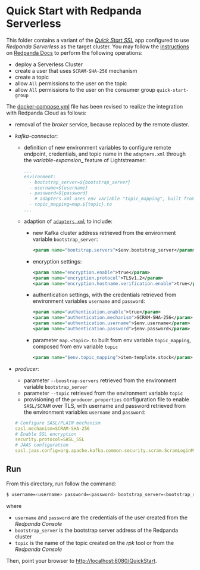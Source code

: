 # Quick Start with Redpanda Serverless

This folder contains a variant of the [_Quick Start SSL_](../quickstart-ssl/README.md#quick-start-ssl) app configured to use _Redpanda Serverless_ as the target cluster. You may follow the [instructions](https://docs.redpanda.com/current/deploy/deployment-option/cloud/serverless/) on [Redpanda Docs](https://docs.redpanda.com/current/home/) to perform the following operations:

- deploy a Serverless Cluster
- create a user that uses `SCRAM-SHA-256` mechanism
- create a topic
- allow `All` permissions to the user on the topic
- allow `All` permissions to the user on the consumer group `quick-start-group`

The [docker-compose.yml](docker-compose.yml) file has been revised to realize the integration with Redpanda Cloud as follows:

- removal of the _broker_ service, because replaced by the remote cluster.
- _kafka-connector_:
  - definition of new environment variables to configure remote endpoint, credentials, and topic name in the `adapters.xml` through the _variable-expansion__ feature of Lightstreamer:
    ```yaml
    ...
    environment:
      - bootstrap_server=${bootstrap_server}
      - username=${username}
      - password=${password}
        # adapters.xml uses env variable "topic_mapping", built from env variable "topic"
      - topic_mapping=map.${topic}.to
    ...
    ```
  - adaption of [`adapters.xml`](./adapters.xml) to include:
    - new Kafka cluster address retrieved from the environment variable `bootstrap_server`:
      ```xml
      <param name="bootstrap.servers">$env.bootstrap_server</param>
      ```

    - encryption settings:
      ```xml
      <param name="encryption.enable">true</param>
      <param name="encryption.protocol">TLSv1.2</param>
      <param name="encryption.hostname.verification.enable">true</param>
      ```

    - authentication settings, with the credentials retrieved from environment variables `username` and `password`:
      ```xml
      <param name="authentication.enable">true</param>
      <param name="authentication.mechanism">SCRAM-SHA-256</param>
      <param name="authentication.username">$env.username</param>
      <param name="authentication.password">$env.password</param>
      ```
    - parameter `map.<topic>.to` built from env variable `topic_mapping`, composed from env variable `topic`
      ```xml
      <param name="$env.topic_mapping">item-template.stock</param>
      ```

- _producer_:
   - parameter `--boostrap-servers` retrieved from the environment variable `bootstrap_server`
   - parameter `--topic` retrieved from the environment variable `topic`
   - provisioning of the `producer.properties` configuration file to enable `SASL/SCRAM` over TLS, with username and password retrieved from the environment variables `username` and `password`:
    
   ```yaml
   # Configure SASL/PLAIN mechanism
   sasl.mechanism=SCRAM-SHA-256
   # Enable SSL encryption
   security.protocol=SASL_SSL
   # JAAS configuration
   sasl.jaas.config=org.apache.kafka.common.security.scram.ScramLoginModule required username="${username}" password="${password}";
   ```  

## Run

From this directory, run follow the command:

```sh
$ username=<username> password=<password> bootstrap_server=<bootstrap_server> topic=<topic> ./start.sh 
```

where 
- `username` and `password` are the credentials of the user created from the _Redpanda Console_
- `bootstrap_server` is the bootstrap server address of the Redpanda cluster
- `topic` is the name of the topic created on the _rpk_ tool or from the _Redpanda Console_

Then, point your browser to [http://localhost:8080/QuickStart](http://localhost:8080/QuickStart).
